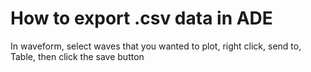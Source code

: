 # How to export .csv data in ADE

In waveform, select waves that you wanted to plot, right click, send to, Table, then click the save button 